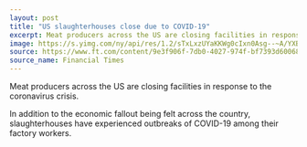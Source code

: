 ```yaml
---
layout: post
title: "US slaughterhouses close due to COVID-19"
excerpt: Meat producers across the US are closing facilities in response to the coronavirus crisis.
image: https://s.yimg.com/ny/api/res/1.2/sTxLxzUYaKKWg0cIxn0Asg--~A/YXBwaWQ9aGlnaGxhbmRlcjtzbT0xO3c9MTI4MDtoPTk2MA--/https://media.zenfs.com/en/bloomberg_markets_842/121cfc3ab4bb1fb51b13c2643630384b
source: https://www.ft.com/content/9e3f906f-7db0-4027-974f-bf7393d60068
source_name: Financial Times
---
```


Meat producers across the US are closing facilities in response to the coronavirus crisis.

In addition to the economic fallout being felt across the country, slaughterhouses have experienced outbreaks of COVID-19 among their factory workers.